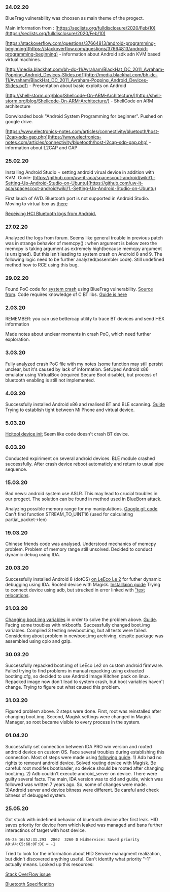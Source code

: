 ### 24.02.20

BlueFrag vulnerability was choosen as main theme of the progect.

Main information from : [https://seclists.org/fulldisclosure/2020/Feb/10](https://seclists.org/fulldisclosure/2020/Feb/10)

[https://stackoverflow.com/questions/37664813/android-programming-beginning](https://stackoverflow.com/questions/37664813/android-programming-beginning) - information about Android sdk adn KVM based virtual machines.

[http://media.blackhat.com/bh-dc-11/Avraham/BlackHat_DC_2011_Avraham-Popping_Android_Devices-Slides.pdf](http://media.blackhat.com/bh-dc-11/Avraham/BlackHat_DC_2011_Avraham-Popping_Android_Devices-Slides.pdf) - Presentation about basic exploits on Android

[http://shell-storm.org/blog/Shellcode-On-ARM-Architecture/](http://shell-storm.org/blog/Shellcode-On-ARM-Architecture/) - ShellCode on ARM architecture

Donwloaded book "Android System Programming for beginner". Pushed on google drive.

[https://www.electronics-notes.com/articles/connectivity/bluetooth/host-l2cap-sdp-gap.php](https://www.electronics-notes.com/articles/connectivity/bluetooth/host-l2cap-sdp-gap.php) - information about L2CAP and GAP

### 25.02.20

Installing Android Studio + setting android virual device in addition with KVM. Guide: [https://github.com/uw-it-aca/spacescout-android/wiki/1.-Setting-Up-Android-Studio-on-Ubuntu](https://github.com/uw-it-aca/spacescout-android/wiki/1.-Setting-Up-Android-Studio-on-Ubuntu)

First lauch of AVD. Bluetooth port is not supported in Android Studio. Moving to virtual box as [there](https://stackoverflow.com/questions/22604305/how-to-use-android-emulator-for-testing-bluetooth-application)

[Receiving HCI Bluetooth logs from Android.](http://www.fte.com/WebHelp/BPA600/Content/Documentation/WhitePapers/BPA600/Encryption/GettingAndroidLinkKey/RetrievingHCIlog.htm)

### 27.02.20

Analyzed the logs from forum. Seems like general trouble in previous patch was in strange behavior of memcpy() : when argument is below zero the memcpy is taking argument as extremely high(because memcpy argument is unsigned). But this isn't leading to system crash on Android 8 and 9. The following logic need to be further analyzed(assembler code). Still undefined method how to RCE using this bug.

### 29.02.20

Found PoC code for [system crash](https://github.com/leommxj/cve-2020-0022/blob/master/poc.c) using BlueFrag vulnerability. [Source from](https://translate.google.com/translate?hl=en&sl=auto&tl=en&u=https%3A%2F%2Fbestwing.me%2FAndroid-8.1-memcpy-func.html). Code requires knowledge of C BT libs. [Guide is here](https://people.csail.mit.edu/albert/bluez-intro/c404.html)

### 2.03.20

REMEMBER: you can use bettercap utility to trace BT devices and send HEX information

Made notes about unclear moments in crash PoC, which need further exploration.

### 3.03.20

Fully analyzed crash PoC file with my notes (some function may still persist unclear, but it's caused by lack of information. SetUped Android x86 emulator using VirtualBox (required Secure Boot disable), but process of bluetooth enabling is still not implemented. 

### 4.03.20

Successfully installed Android x86 and realised BT and BLE scanning. [Guide](https://www.pcsuggest.com/linux-bluetooth-setup-hcitool-bluez/) Trying to establish tight between Mi Phone and virtual device.

### 5.03.20
[Hcitool device init](https://gist.github.com/lexruee/7591755e7d8015f9f8b4) Seem like code doesn't crash BT device.

### 6.03.20

Conducted expiriment on several android devices. BLE module crashed successfully. After crash device reboot automaticly and return to usual pipe sequence.

### 15.03.20

Bad news: android system use ASLR. This may lead to crucial troubles in our progect. The solution can be found in method used in BlueBorn attack.

Analyzing possible memory range for my manipulations. [Google git code](https://android.googlesource.com/platform/system/bt/+/3cb7149d8fed2d7d77ceaa95bf845224c4db3baf/) Can't find function STREAM_TO_UINT16 (used for calculating partial_packet->len)

### 19.03.20

Chinese friends code was analysed. Understood mechanics of memcpy problem. Problem of memory range still unsolved. Decided to conduct dynamic debug using IDA. 

### 20.03.20

Successfully installed Android 8 (dotOS) [on LeEco Le 2](http://4pda.ru/forum/index.php?showtopic=799557&st=5040#entry70471648) for futher dynamic debugging using IDA. Rooted device with Magisk. [Installlaion guide](https://www.xda-developers.com/how-to-install-magisk/) Trying to connect device using adb, but strucked in error linked with ["text relocations](https://android.googlesource.com/platform/bionic/+/master/android-changes-for-ndk-developers.md).

### 21.03.20

[Changing boot.img variables](https://ctf-wiki.github.io/ctf-wiki/android/basic_reverse/dynamic/dynamic_debug/) in order to solve the problem above. [Guide](https://gist.github.com/gregor160300/068c06c0314c19855e999473708c7635). Facing some troubles with mkbootfs. Successfully changed boot.img variables. Compiled 3 testing newboot.img, but all tests were failed. Considering about problem in newboot.img archiving, despite package was assembled using cpio and gzip.

### 30.03.20

Successfully repacked boot.img of LeEco Le2 on custom android firmware. Failed trying to find problems in manual repacking using extracted bootimg.cfg, so decided to use Android Image Kitchen pack on linux. Repacked image now don't lead to system crash, but boot variables haven't change. Trying to figure out what caused this problem.

### 31.03.20

Figured problem above. 2 steps were done. First, root was reinstalled after changing boot.img. Second, Magisk settings were changed in Magisk Manager, so root became visible to every process in the system.

### 01.04.20

Successfully set connection between IDA PRO win version and rooted android device on custom OS. Face several troubles during establishing this connection. Most of steps were made using [following guide](https://www.trustwave.com/en-us/resources/blogs/spiderlabs-blog/debugging-android-libraries-using-ida/). 1) Adb had no rights to remount android device. Solved routing device with Magisk. Be careful: root modifes bootloader, so device should be rooted after changing boot.img. 2) Adb couldn't execute android_server on device. There were guilty several facts. The main, IDA version was to old and guide, which was followed was written 7 years ago. So, some of changes were made. 3)Android server and device bitness were different. Be careful and check bitness of debugged system.

### 25.05.20

Got stuck with indefined behavior of bluetooth device after first leak. HID saves priority for device from which leaked was managed and bans further interactinos of target with host device.
```
05-25 16:52:31.293  2862  3260 D HidService: Saved priority A0:A4:C5:68:0F:DC = -1
```
Tried to look for the information about HID Service managment realization, but didn't discovered anything useful. Can't identify what priority "-1" actually means. Looked up this resources:

[Stack OverFlow issue](https://stackoverflow.com/questions/10444063/android-bluetooth-hid-implementation)

[Bluetooth Specification](https://drive.google.com/open?id=1SzzxdNAe_wPpbr3LoCnzPpN_mdP-zgWG)

